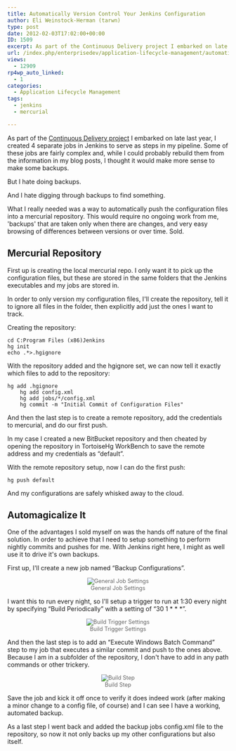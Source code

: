 ```yaml
---
title: Automatically Version Control Your Jenkins Configuration
author: Eli Weinstock-Herman (tarwn)
type: post
date: 2012-02-03T17:02:00+00:00
ID: 1509
excerpt: As part of the Continuous Delivery project I embarked on late last year, I created 4 separate jobs in Jenkins to serve as steps in my pipeline. Some of these jobs are fairly complex and, while I could probably rebuild them from the information in my blog posts, I thought it would make more sense to make some backups.
url: /index.php/enterprisedev/application-lifecycle-management/automatically-version-control-your-jenkins/
views:
  - 12909
rp4wp_auto_linked:
  - 1
categories:
  - Application Lifecycle Management
tags:
  - jenkins
  - mercurial

---
```

As part of the [Continuous Delivery project][1] I embarked on late last year, I created 4 separate jobs in Jenkins to serve as steps in my pipeline. Some of these jobs are fairly complex and, while I could probably rebuild them from the information in my blog posts, I thought it would make more sense to make some backups. 

But I hate doing backups.

And I hate digging through backups to find something.

What I really needed was a way to automatically push the configuration files into a mercurial repository. This would require no ongoing work from me, 'backups' that are taken only when there are changes, and very easy browsing of differences between versions or over time. Sold.

## Mercurial Repository

First up is creating the local mercurial repo. I only want it to pick up the configuration files, but these are stored in the same folders that the Jenkins executables and my jobs are stored in. 

In order to only version my configuration files, I'll create the repository, tell it to ignore all files in the folder, then explicitly add just the ones I want to track.

Creating the repository:

```
cd C:Program Files (x86)Jenkins
hg init
echo .*>.hgignore
```
With the repository added and the hgignore set, we can now tell it exactly which files to add to the repository:

```
hg add .hgignore
	hg add config.xml
	hg add jobs/*/config.xml
	hg commit -m "Initial Commit of Configuration Files"
```
And then the last step is to create a remote repository, add the credentials to mercurial, and do our first push. 

In my case I created a new BitBucket repository and then cheated by opening the repository in TortoiseHg WorkBench to save the remote address and my credentials as “default”.

With the remote repository setup, now I can do the first push:

```
hg push default
```
And my configurations are safely whisked away to the cloud.

## Automagicalize It

One of the advantages I sold myself on was the hands off nature of the final solution. In order to achieve that I need to setup something to perform nightly commits and pushes for me. With Jenkins right here, I might as well use it to drive it's own backups.

First up, I'll create a new job named “Backup Configurations”.

<div style="text-align: center; font-size: .9em; color: #666666;">
  <img src="http://tiernok.com/LTDBlog/JenkinsBackups/1.png" title="General Job Settings" /><br /> General Job Settings
</div>

I want this to run every night, so I'll setup a trigger to run at 1:30 every night by specifying “Build Periodically” with a setting of “30 1 \* \* *”.

<div style="text-align: center; font-size: .9em; color: #666666;">
  <img src="http://tiernok.com/LTDBlog/JenkinsBackups/2.png" title="Build Trigger Settings" /><br /> Build Trigger Settings
</div>

And then the last step is to add an “Execute Windows Batch Command” step to my job that executes a similar commit and push to the ones above. Because I am in a subfolder of the repository, I don't have to add in any path commands or other trickery.

<div style="text-align: center; font-size: .9em; color: #666666;">
  <img src="http://tiernok.com/LTDBlog/JenkinsBackups/3.png" title="Build Step" /><br /> Build Step
</div>

Save the job and kick it off once to verify it does indeed work (after making a minor change to a config file, of course) and I can see I have a working, automated backup.

As a last step I went back and added the backup jobs config.xml file to the repository, so now it not only backs up my other configurations but also itself.

 [1]: http://wiki.ltd.local/index.php/Eli's_Continuous_Delivery_Project "See the wiki post on the project"
